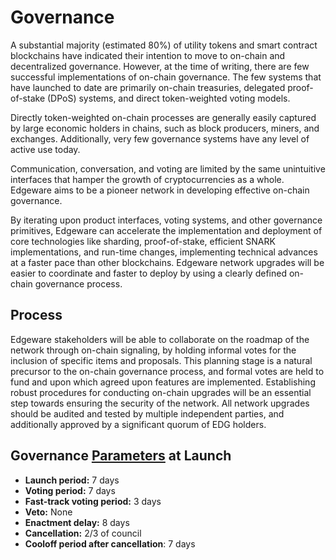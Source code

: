 # Governance

A substantial majority \(estimated 80%\) of utility tokens and smart contract blockchains have indicated their intention to move to on-chain and decentralized governance. However, at the time of writing, there are few successful implementations of on-chain governance. The few systems that have launched to date are primarily on-chain treasuries, delegated proof-of-stake \(DPoS\) systems, and direct token-weighted voting models.

Directly token-weighted on-chain processes are generally easily captured by large economic holders in chains, such as block producers, miners, and exchanges. Additionally, very few governance systems have any level of active use today.

Communication, conversation, and voting are limited by the same unintuitive interfaces that hamper the growth of cryptocurrencies as a whole. Edgeware aims to be a pioneer network in developing effective on-chain governance.

By iterating upon product interfaces, voting systems, and other governance primitives, Edgeware can accelerate the implementation and deployment of core technologies like sharding, proof-of-stake, efficient SNARK implementations, and run-time changes, implementing technical advances at a faster pace than other blockchains. Edgeware network upgrades will be easier to coordinate and faster to deploy by using a clearly defined on-chain governance process.

## Process

Edgeware stakeholders will be able to collaborate on the roadmap of the network through on-chain signaling, by holding informal votes for the inclusion of specific items and proposals. This planning stage is a natural precursor to the on-chain governance process, and formal votes are held to fund and upon which agreed upon features are implemented. Establishing robust procedures for conducting on-chain upgrades will be an essential step towards ensuring the security of the network. All network upgrades should be audited and tested by multiple independent parties, and additionally approved by a significant quorum of EDG holders.

## Governance [Parameters](https://github.com/hicommonwealth/edgeware-documentation/blob/master/docs/edgeware-runtime/parameters.md) at Launch

* **Launch period:** 7 days
* **Voting period:** 7 days
* **Fast-track voting period:** 3 days
* **Veto:** None
* **Enactment delay:** 8 days
* **Cancellation:** 2/3 of council
* **Cooloff period after cancellation**: 7 days

